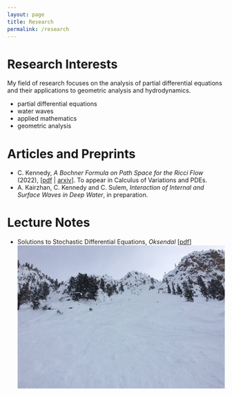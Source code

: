 ```yaml
---
layout: page
title: Research
permalink: /research
---
```


Research Interests
======

My field of research focuses on the analysis of partial differential equations and their applications to geometric analysis and hydrodynamics.

  - partial differential equations
  - water waves
  - applied mathematics
  - geometric analysis

Articles and Preprints
======
  - C. Kennedy, _A Bochner Formula on Path Space for the Ricci Flow_ (2022), \[[pdf](/assets/1909.04193.pdf) \| [arxiv](https://arxiv.org/abs/1909.04193)\]. To appear in Calculus of Variations and PDEs.
  - A. Kairzhan, C. Kennedy and C. Sulem, _Interaction of Internal and Surface Waves in Deep Water_, in preparation.

Lecture Notes
======
  - Solutions to Stochastic Differential Equations, _Oksendal_ \[[pdf](/assets/Solutions_to_Oksendal.pdf)]
![](assets/img/KHMR_Terminator.jpg)
